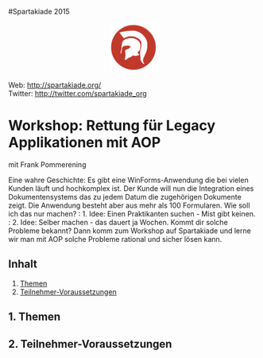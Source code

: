 #Spartakiade 2015
<p align="center"><img src="images/logo_spartakiade.png" width=100/></p>

Web: http://spartakiade.org/  
Twitter: http://twitter.com/spartakiade_org

# Workshop: Rettung für Legacy Applikationen mit AOP
mit Frank Pommerening

Eine wahre Geschichte:
Es gibt eine WinForms-Anwendung die bei vielen Kunden läuft und hochkomplex ist. Der Kunde will nun die Integration eines Dokumentensystems das zu jedem Datum die zugehörigen Dokumente zeigt. Die Anwendung besteht aber aus mehr als 100 Formularen.
Wie soll ich das nur machen? 
: 1. Idee: Einen Praktikanten suchen - Mist gibt keinen.
: 2. Idee: Selber machen - das dauert ja Wochen.
Kommt dir solche Probleme bekannt? Dann komm zum Workshop auf Spartakiade und lerne wir man mit AOP solche Probleme rational und sicher lösen kann.

## Inhalt
1. [Themen](#themen)
2. [Teilnehmer-Voraussetzungen](#voraussetzungen)

<a name="themen"></a>
## 1. Themen


<a name="voraussetzungen"></a>
## 2. Teilnehmer-Voraussetzungen


